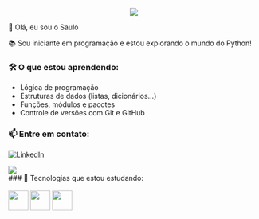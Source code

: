 <p align="center">
  <img src="https://readme-typing-svg.herokuapp.com?font=Fira+Code&size=20&pause=1000&color=22DDDD&center=true&vCenter=true&width=460&lines=Olá%2C+eu+sou+programador+em+Python!;Aprendendo+a+programar+com+dedicação.">
</p>
 👋 Olá, eu sou o Saulo

📚 Sou iniciante em programação e estou explorando o mundo do Python!

### 🛠 O que estou aprendendo:
- Lógica de programação
- Estruturas de dados (listas, dicionários…)
- Funções, módulos e pacotes
- Controle de versões com Git e GitHub

### 📫 Entre em contato:

[![LinkedIn](https://img.shields.io/badge/LinkedIn-0077B5?style=flat&logo=linkedin&logoColor=white)](https://www.linkedin.com/in/saulo-ribeiro-a89023374?utm_source=share&utm_cam-paign=share_via&utm_content=profile&utm_medium=ios_app)
<div>
<a href = "mailto:sauloribeiro037@gmail.com"><img src = "https://img.shields.io/badge/Email-D14836?style=flat&logo=gmail&logoColor=white" target=" ><"_blank"></a>
<div/>
### 🚀 Tecnologias que estou estudando:
<div style="display in line_block"><br>
<img align="center" alt height="40" widht= "40" src="https://cdn.jsdelivr.net/gh/devicons/devicon@latest/icons/python/python-original.svg" /> 
<img align="center" alt height="40" widht= "40" src="https://images.icon-icons.com/3685/PNG/512/github_logo_icon_229278.png" />
<img align="center" alt height="40" widht= "40" src="https://mlohrktvfr9b.i.optimole.com/cb:CrDG.16d74/w:702/h:702/q:75/f:best/https://nerdstickers.com.br/wp-content/uploads/2022/10/products-147-GIT-ICON-1.png" />
</div>

